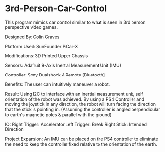# 3rd-Person-Car-Control
This program mimics car control similar to what is seen in 3rd person perspective video games.

Designed By: Colin Graves

Platform Used: SunFounder PiCar-X

Modifications: 3D Printed Upper Chassis

Sensors: Adafruit 9-Axis Inertial Measurement Unit (IMU)

Controller: Sony Dualshock 4 Remote [Bluetooth]

Benefits:
The user can intuitively maneuver a robot.

Result:
Using I2C to interface with an inertial measurement unit, self orientation of the robot was achieved. By using a PS4 Controller and moving the joystick in any direction, the robot will turn facing the direction that the stick is pointing in. (Assuming the controller is angled perpendicular to earth's magnetic poles & parallel with the ground) 

IO:
Right Trigger: Accelerator
Left Trigger: Break
Right Stick: Intended Direction

Project Expansion:
An IMU can be placed on the PS4 controller to eliminate the need to keep the controller fixed relative to the orientation of the earth.


